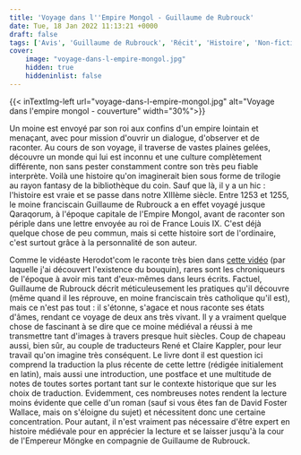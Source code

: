 ```yaml
---
title: 'Voyage dans l''Empire Mongol - Guillaume de Rubrouck'
date: Tue, 18 Jan 2022 11:13:21 +0000
draft: false
tags: ['Avis', 'Guillaume de Rubrouck', 'Récit', 'Histoire', 'Non-fiction', 'Petite Bibliothèque Payot']
cover: 
    image: "voyage-dans-l-empire-mongol.jpg"
    hidden: true
    hiddeninlist: false
---
```


{{< inTextImg-left url="voyage-dans-l-empire-mongol.jpg" alt="Voyage dans l'empire mongol - couverture" width="30%">}} 

Un moine est envoyé par son roi aux confins d'un empire lointain et menaçant, avec pour mission d'ouvrir un dialogue, d'observer et de raconter. Au cours de son voyage, il traverse de vastes plaines gelées, découvre un monde qui lui est inconnu et une culture complètement différente, non sans pester constamment contre son très peu fiable interprète. Voilà une histoire qu'on imaginerait bien sous forme de trilogie au rayon fantasy de la bibliothèque du coin. Sauf que là, il y a un hic : l'histoire est vraie et se passe dans notre XIIIème siècle. Entre 1253 et 1255, le moine franciscain Guillaume de Rubrouck a en effet voyagé jusque Qaraqorum, à l'époque capitale de l'Empire Mongol, avant de raconter son périple dans une lettre envoyée au roi de France Louis IX. C'est déjà quelque chose de peu commun, mais si cette histoire sort de l'ordinaire, c'est surtout grâce à la personnalité de son auteur.

Comme le vidéaste Herodot'com le raconte très bien dans [cette vidéo](https://www.youtube.com/watch?v=X8mPlQMBNDE) (par laquelle j'ai découvert l'existence du bouquin), rares sont les chroniqueurs de l'époque à avoir mis tant d'eux-mêmes dans leurs écrits. Factuel, Guillaume de Rubrouck décrit méticuleusement les pratiques qu'il découvre (même quand il les réprouve, en moine franciscain très catholique qu'il est), mais ce n'est pas tout : il s'étonne, s'agace et nous raconte ses états d'âmes, rendant ce voyage de deux ans très vivant. Il y a vraiment quelque chose de fascinant à se dire que ce moine médiéval a réussi à me transmettre tant d'images à travers presque huit siècles. Coup de chapeau aussi, bien sûr, au couple de traducteurs René et Claire Kappler, pour leur travail qu'on imagine très conséquent. Le livre dont il est question ici comprend la traduction la plus récente de cette lettre (rédigée initialement en latin), mais aussi une introduction, une postface et une multitude de notes de toutes sortes portant tant sur le contexte historique que sur les choix de traduction. Evidemment, ces nombreuses notes rendent la lecture moins évidente que celle d'un roman (sauf si vous êtes fan de David Foster Wallace, mais on s'éloigne du sujet) et nécessitent donc une certaine concentration. Pour autant, il n'est vraiment pas nécessaire d'être expert en histoire médiévale pour en apprécier la lecture et se laisser jusqu'à la cour de l'Empereur Möngke en compagnie de Guillaume de Rubrouck.